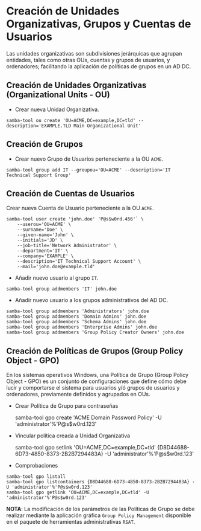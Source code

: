 # Creación de Unidades Organizativas, Grupos y Cuentas de Usuarios

Las unidades organizativas son subdivisiones jerárquicas que agrupan entidades, tales como otras OUs, cuentas y grupos de usuarios, y ordenadores; facilitando la aplicación de políticas de grupos en un AD DC.

## Creación de Unidades Organizativas (Organizational Units - OU)

* Crear nueva Unidad Organizativa.

`samba-tool ou create 'OU=ACME,DC=example,DC=tld' --description='EXAMPLE.TLD Main Organizational Unit'`

## Creación de Grupos

* Crear nuevo Grupo de Usuarios perteneciente a la OU `ACME`.

`samba-tool group add IT --groupou='OU=ACME' --description='IT Technical Support Group'`

## Creación de Cuentas de Usuarios

Crear nueva Cuenta de Usuario perteneciente a la OU `ACME`.

    samba-tool user create 'john.doe' 'P@s$w0rd.456'` \
        --userou='OU=ACME' \
        --surname='Doe' \
        --given-name='John' \
        --initials='JD' \
        --job-title='Network Administrator' \
        --department='IT' \
        --company='EXAMPLE' \
        --description='IT Technical Support Account' \
        --mail='john.doe@example.tld'

* Añadir nuevo usuario al grupo `IT`.

`samba-tool group addmembers 'IT' john.doe`

* Añadir nuevo usuario a los grupos administrativos del AD DC.

`samba-tool group addmembers 'Administrators' john.doe`  
`samba-tool group addmembers 'Domain Admins' john.doe`  
`samba-tool group addmembers 'Schema Admins' john.doe`  
`samba-tool group addmembers 'Enterprise Admins' john.doe`  
`samba-tool group addmembers 'Group Policy Creator Owners' john.doe`

## Creación de Políticas de Grupos (Group Policy Object - GPO)

En los sistemas operativos Windows, una Política de Grupo (Group Policy Object - GPO) es un conjunto de configuraciones que define cómo debe lucir y comportarse el sistema para usuarios y/ó grupos de usuarios y ordenadores, previamente definidos y agrupados en OUs.

* Crear Política de Grupo para contraseñas

    samba-tool gpo create 'ACME Domain Password Policy' -U 'administrator'%'P@s$w0rd.123'

* Vincular política creada a Unidad Organizativa

    samba-tool gpo setlink 'OU=ACME,DC=example,DC=tld' {D8D44688-6D73-4850-8373-2B2B7294483A} -U 'administrator'%'P@s$w0rd.123'

* Comprobaciones

`samba-tool gpo listall`  
`samba-tool gpo listcontainers {D8D44688-6D73-4850-8373-2B2B7294483A} -U 'administrator'%'P@s$w0rd.123'`  
`samba-tool gpo getlink 'OU=ACME,DC=example,DC=tld' -U 'administrator'%'P@s$w0rd.123'`

**NOTA**: La modificación de los parámetros de las Políticas de Grupo se debe realizar mediante la aplicación gráfica `Group Policy Management` disponible en el paquete de herramientas administrativas `RSAT`.

